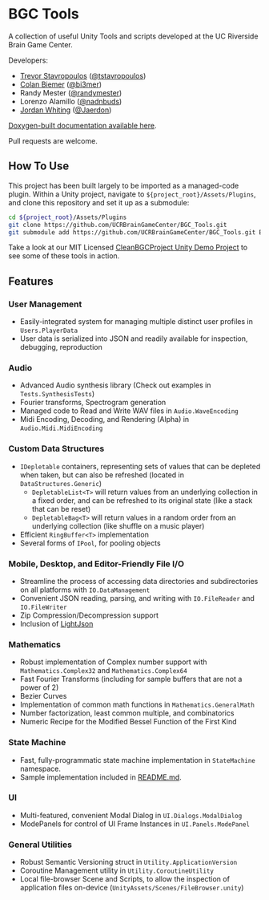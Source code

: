 # BGC Tools

A collection of useful Unity Tools and scripts developed at the UC Riverside Brain Game Center.

Developers:

- [Trevor Stavropoulos](https://tstavropoulos.github.io/) ([@tstavropoulos](https://github.com/tstavropoulos))
- [Colan Biemer](https://bi3mer.github.io/#resume) ([@bi3mer](https://github.com/bi3mer))
- Randy Mester ([@randymester](https://github.com/randymester))
- Lorenzo Alamillo ([@nadnbuds](https://github.com/nadnbuds))
- [Jordan Whiting](https://jaerdon.com/) ([@Jaerdon](https://github.com/Jaerdon))

[Doxygen-built documentation available here](
https://ucrbraingamecenter.github.io/documentation/namespaces.html).

Pull requests are welcome.

## How To Use

This project has been built largely to be imported as a managed-code plugin.  Within a Unity project, navigate to `${project_root}/Assets/Plugins`, and clone this repository and set it up as a submodule:

```sh
cd ${project_root}/Assets/Plugins
git clone https://github.com/UCRBrainGameCenter/BGC_Tools.git
git submodule add https://github.com/UCRBrainGameCenter/BGC_Tools.git BGC_Tools
```

Take a look at our MIT Licensed [CleanBGCProject Unity Demo Project](https://github.com/UCRBrainGameCenter/CleanBGCProject) to see some of these tools in action.

## Features

### User Management

- Easily-integrated system for managing multiple distinct user profiles in `Users.PlayerData`
- User data is serialized into JSON and readily available for inspection, debugging, reproduction

### Audio

- Advanced Audio synthesis library (Check out examples in `Tests.SynthesisTests`)
- Fourier transforms, Spectrogram generation
- Managed code to Read and Write WAV files in `Audio.WaveEncoding`
- Midi Encoding, Decoding, and Rendering (Alpha) in `Audio.Midi.MidiEncoding`

### Custom Data Structures

- `IDepletable` containers, representing sets of values that can be depleted when taken, but can also be refreshed (located in `DataStructures.Generic`)
  - `DepletableList<T>` will return values from an underlying collection in a fixed order, and can be refreshed to its original state (like a stack that can be reset)
  - `DepletableBag<T>` will return values in a random order from an underlying collection (like shuffle on a music player)
- Efficient `RingBuffer<T>` implementation
- Several forms of `IPool`, for pooling objects

### Mobile, Desktop, and Editor-Friendly File I/O

- Streamline the process of accessing data directories and subdirectories on all platforms with `IO.DataManagement`
- Convenient JSON reading, parsing, and writing with `IO.FileReader` and `IO.FileWriter`
- Zip Compression/Decompression support
- Inclusion of [LightJson](https://github.com/MarcosLopezC/LightJson)

### Mathematics

- Robust implementation of Complex number support with `Mathematics.Complex32` and `Mathematics.Complex64`
- Fast Fourier Transforms (including for sample buffers that are not a power of 2)
- Bezier Curves
- Implementation of common math functions in `Mathematics.GeneralMath`
- Number factorization, least common multiple, and combinatorics
- Numeric Recipe for the Modified Bessel Function of the First Kind

### State Machine

- Fast, fully-programmatic state machine implementation in `StateMachine` namespace.
- Sample implementation included in [README.md](StateMachine/README.md).

### UI

- Multi-featured, convenient Modal Dialog in `UI.Dialogs.ModalDialog`
- ModePanels for control of UI Frame Instances in `UI.Panels.ModePanel`

### General Utilities

- Robust Semantic Versioning struct in `Utility.ApplicationVersion`
- Coroutine Management utility in `Utility.CoroutineUtility`
- Local file-browser Scene and Scripts, to allow the inspection of application files on-device (`UnityAssets/Scenes/FileBrowser.unity`)
